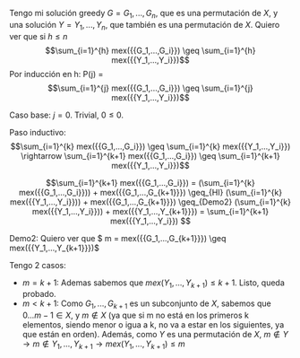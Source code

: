 Tengo mi solución greedy $G = {G_1,...,G_n}$, que es una permutación de $X$, y una solución $Y = {Y_1,...,Y_n}$, que también es una permutación de $X$. 
Quiero ver que si $h \leq n$ $$\sum_{i=1}^{h} mex({{G_1,...,G_i}}) \geq \sum_{i=1}^{h} mex({{Y_1,...,Y_i}})$$
Por inducción en h: 
$\text {P(j) = }$ $$\sum_{i=1}^{j} mex({{G_1,...,G_i}}) \geq \sum_{i=1}^{j} mex({{Y_1,...,Y_i}})$$

Caso base: $j=0$. 
Trivial, $0 \leq 0$. 

Paso inductivo: 
$$\sum_{i=1}^{k} mex({{G_1,...,G_i}}) \geq \sum_{i=1}^{k} mex({{Y_1,...,Y_i}}) \rightarrow \sum_{i=1}^{k+1} mex({{G_1,...,G_i}}) \geq \sum_{i=1}^{k+1} mex({{Y_1,...,Y_i}})$$

$$\sum_{i=1}^{k+1} mex({{G_1,...,G_i}}) = (\sum_{i=1}^{k} mex({{G_1,...,G_i}})) + mex({{G_1,...,G_{k+1}}}) \geq_{HI} (\sum_{i=1}^{k} mex({{Y_1,...,Y_i}})) + mex({{G_1,...,G_{k+1}}}) \geq_{Demo2} (\sum_{i=1}^{k} mex({{Y_1,...,Y_i}})) + mex({{Y_1,...,Y_{k+1}}}) = \sum_{i=1}^{k+1} mex({{Y_1,...,Y_i}}) $$

Demo2: 
Quiero ver que $ m = mex({{G_1,...,G_{k+1}}}) \geq mex({{Y_1,...,Y_{k+1}}})$ 

Tengo 2 casos: 
* $m = k+1$:
Ademas sabemos que $mex({{Y_1,...,Y_{k+1}}}) \leq k+1$. Listo, queda probado.
* $m < k+1$:
Como ${G_1,...,G_{k+1}}$ es un subconjunto de $X$, sabemos que $0...m-1 \in X$, y $m \notin X$ (ya que si m no está en los primeros k elementos, siendo menor o igua a k, no va a estar en los siguientes, ya que están en orden).
Además, como $Y$ es una permutación de $X$, $m \notin Y \rightarrow m \notin {Y_1,...,Y_{k+1}} \rightarrow mex({{Y_1,...,Y_{k+1}}}) \leq m$
